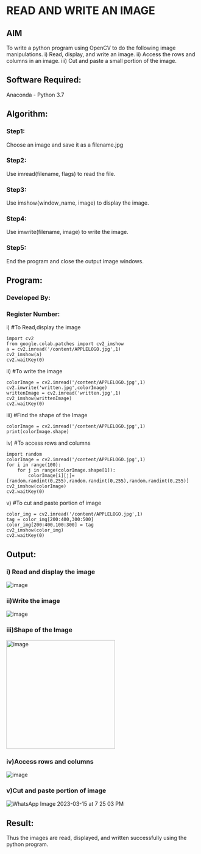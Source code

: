 # READ AND WRITE AN IMAGE
## AIM
To write a python program using OpenCV to do the following image manipulations.
i) Read, display, and write an image.
ii) Access the rows and columns in an image.
iii) Cut and paste a small portion of the image.

## Software Required:
Anaconda - Python 3.7
## Algorithm:
### Step1:
Choose an image and save it as a filename.jpg
### Step2:
Use imread(filename, flags) to read the file.
### Step3:
Use imshow(window_name, image) to display the image.
### Step4:
Use imwrite(filename, image) to write the image.
### Step5:
End the program and close the output image windows.
## Program:
### Developed By:
### Register Number: 
i) #To Read,display the image
```
import cv2
from google.colab.patches import cv2_imshow
a = cv2.imread('/content/APPLELOGO.jpg',1)
cv2_imshow(a)
cv2.waitKey(0) 
```
ii) #To write the image
```
colorImage = cv2.imread('/content/APPLELOGO.jpg',1)
cv2.imwrite('written.jpg',colorImage)
writtenImage = cv2.imread('written.jpg',1)
cv2_imshow(writtenImage)
cv2.waitKey(0)
```
iii) #Find the shape of the Image
```
colorImage = cv2.imread('/content/APPLELOGO.jpg',1)
print(colorImage.shape)
```
iv) #To access rows and columns
```
import random
colorImage = cv2.imread('/content/APPLELOGO.jpg',1)
for i in range(100):
    for j in range(colorImage.shape[1]):
        colorImage[i][j]=[random.randint(0,255),random.randint(0,255),random.randint(0,255)]
cv2_imshow(colorImage)
cv2.waitKey(0)
```
v) #To cut and paste portion of image
```
color_img = cv2.imread('/content/APPLELOGO.jpg',1)
tag = color_img[200:400,300:500]
color_img[200:400,100:300] = tag
cv2_imshow(color_img)
cv2.waitKey(0)
```

## Output:

### i) Read and display the image
![image](https://user-images.githubusercontent.com/94505585/225331821-a252d6cc-d770-4b7a-9726-39678b1811a4.png)


### ii)Write the image
![image](https://user-images.githubusercontent.com/94505585/225331877-dc59cef3-2a91-48f7-a0a0-9fb7f6874414.png)


### iii)Shape of the Image
<img width="285" alt="image" src="https://user-images.githubusercontent.com/94505585/225332039-9ba95204-af71-4e5d-9218-5d5b01739965.png">


### iv)Access rows and columns
![image](https://user-images.githubusercontent.com/94505585/225332094-c2f7f521-194f-4c06-8782-95289d465139.png)


### v)Cut and paste portion of image
![WhatsApp Image 2023-03-15 at 7 25 03 PM](https://user-images.githubusercontent.com/94505585/225332309-b081fe76-4bd4-46f5-be37-1f5a45a3ebe7.jpeg)


## Result:
Thus the images are read, displayed, and written successfully using the python program.


